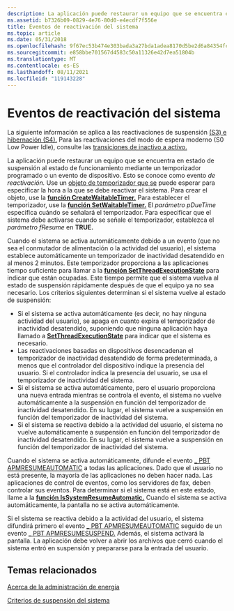 ```yaml
---
description: La aplicación puede restaurar un equipo que se encuentra en estado de suspensión al estado de funcionamiento mediante un temporizador programado o un evento de dispositivo.
ms.assetid: b7326b09-0829-4e76-80d0-e4ecdf7f556e
title: Eventos de reactivación del sistema
ms.topic: article
ms.date: 05/31/2018
ms.openlocfilehash: 9f67ec53b474e303bada3a27bda1adea8170d5be2d6a84354fc17094ddec7da2
ms.sourcegitcommit: e858bbe701567d4583c50a11326e42d7ea51804b
ms.translationtype: MT
ms.contentlocale: es-ES
ms.lasthandoff: 08/11/2021
ms.locfileid: "119143228"
---
```

# <a name="system-wake-up-events"></a>Eventos de reactivación del sistema

La siguiente información se aplica a las reactivaciones de suspensión [(S3) e hibernación (S4).](/windows-hardware/drivers/kernel/system-sleeping-states) Para las reactivaciones del modo de espera moderno (S0 Low Power Idle), consulte las [transiciones de inactivo a activo.](/windows-hardware/design/device-experiences/transition-from-idle-to-active)

La aplicación puede restaurar un equipo que se encuentra en estado de suspensión al estado de funcionamiento mediante un temporizador programado o un evento de dispositivo. Esto se conoce como evento *de reactivación.* Use un [objeto de temporizador que se](/windows/desktop/Sync/waitable-timer-objects) puede esperar para especificar la hora a la que se debe reactivar el sistema. Para crear el objeto, use la [**función CreateWaitableTimer.**](/windows/win32/api/synchapi/nf-synchapi-createwaitabletimerw) Para establecer el temporizador, use la [**función SetWaitableTimer.**](/windows/desktop/api/synchapi/nf-synchapi-setwaitabletimer) El *parámetro pDueTime* especifica cuándo se señalará el temporizador. Para especificar que el sistema debe activarse cuando se señale el temporizador, establezca el *parámetro fResume* en **TRUE.**

Cuando el sistema se activa automáticamente debido a un evento (que no sea el conmutador de alimentación o la actividad del usuario), el sistema establece automáticamente un temporizador de inactividad desatendido en al menos 2 minutos. Este temporizador proporciona a las aplicaciones tiempo suficiente para llamar a la [**función SetThreadExecutionState**](/windows/desktop/api/Winbase/nf-winbase-setthreadexecutionstate) para indicar que están ocupadas. Este tiempo permite que el sistema vuelva al estado de suspensión rápidamente después de que el equipo ya no sea necesario. Los criterios siguientes determinan si el sistema vuelve al estado de suspensión:

-   Si el sistema se activa automáticamente (es decir, no hay ninguna actividad del usuario), se apaga en cuanto expira el temporizador de inactividad desatendido, suponiendo que ninguna aplicación haya llamado a [**SetThreadExecutionState**](/windows/desktop/api/Winbase/nf-winbase-setthreadexecutionstate) para indicar que el sistema es necesario.
-   Las reactivaciones basadas en dispositivos desencadenan el temporizador de inactividad desatendido de forma predeterminada, a menos que el controlador del dispositivo indique la presencia del usuario. Si el controlador indica la presencia del usuario, se usa el temporizador de inactividad del sistema.
-   Si el sistema se activa automáticamente, pero el usuario proporciona una nueva entrada mientras se controla el evento, el sistema no vuelve automáticamente a la suspensión en función del temporizador de inactividad desatendido. En su lugar, el sistema vuelve a suspensión en función del temporizador de inactividad del sistema.
-   Si el sistema se reactiva debido a la actividad del usuario, el sistema no vuelve automáticamente a suspensión en función del temporizador de inactividad desatendido. En su lugar, el sistema vuelve a suspensión en función del temporizador de inactividad del sistema.

Cuando el sistema se activa automáticamente, difunde el evento [ \_ PBT APMRESUMEAUTOMATIC](pbt-apmresumeautomatic.md) a todas las aplicaciones. Dado que el usuario no está presente, la mayoría de las aplicaciones no deben hacer nada. Las aplicaciones de control de eventos, como los servidores de fax, deben controlar sus eventos. Para determinar si el sistema está en este estado, llame a la [**función IsSystemResumeAutomatic.**](/windows/desktop/api/Winbase/nf-winbase-issystemresumeautomatic) Cuando el sistema se activa automáticamente, la pantalla no se activa automáticamente.

Si el sistema se reactiva debido a la actividad del usuario, el sistema difundirá primero el evento [ \_ PBT APMRESUMEAUTOMATIC](pbt-apmresumeautomatic.md) seguido de un evento [ \_ PBT APMRESUMESUSPEND.](pbt-apmresumesuspend.md) Además, el sistema activará la pantalla. La aplicación debe volver a abrir los archivos que cerró cuando el sistema entró en suspensión y prepararse para la entrada del usuario.

## <a name="related-topics"></a>Temas relacionados

<dl> <dt>

[Acerca de la administración de energía](about-power-management.md)
</dt> <dt>

[Criterios de suspensión del sistema](system-sleep-criteria.md)
</dt> </dl>

 

 
